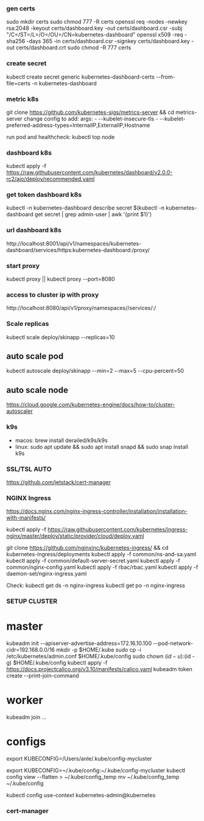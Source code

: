 ### gen certs
sudo mkdir certs
sudo chmod 777 -R certs
openssl req -nodes -newkey rsa:2048 -keyout certs/dashboard.key -out certs/dashboard.csr -subj "/C=/ST=/L=/O=/OU=/CN=kubernetes-dashboard"
openssl x509 -req -sha256 -days 365 -in certs/dashboard.csr -signkey certs/dashboard.key -out certs/dashboard.crt
sudo chmod -R 777 certs

### create secret
kubectl create secret generic kubernetes-dashboard-certs --from-file=certs -n kubernetes-dashboard

### metric k8s
git clone https://github.com/kubernetes-sigs/metrics-server && cd metrics-server
change config to add:
args:
           - --kubelet-insecure-tls
           - --kubelet-preferred-address-types=InternalIP,ExternalIP,Hostname

run pod and healthcheck: kubectl top node

### dashboard k8s
kubectl apply -f https://raw.githubusercontent.com/kubernetes/dashboard/v2.0.0-rc2/aio/deploy/recommended.yaml

### get token dashboard k8s
kubectl -n kubernetes-dashboard describe secret $(kubectl -n kubernetes-dashboard get secret | grep admin-user | awk '{print $1}')

### url dashboard k8s
http://localhost:8001/api/v1/namespaces/kubernetes-dashboard/services/https:kubernetes-dashboard:/proxy/

### start proxy
kubectl proxy || kubectl proxy --port=8080

### access to cluster ip with proxy
http://localhost:8080/api/v1/proxy/namespaces/<NAMESPACE>/services/<SERVICE-NAME>:<PORT-NAME>/

### Scale replicas
kubectl scale deploy/skinapp --replicas=10

## auto scale pod
kubectl autoscale deploy/skinapp --min=2 --max=5 --cpu-percent=50

## auto scale node
https://cloud.google.com/kubernetes-engine/docs/how-to/cluster-autoscaler

### k9s
- macos:  brew install derailed/k9s/k9s
- linux: sudo apt update && sudo apt install snapd && sudo snap install k9s

### SSL/TSL AUTO
https://github.com/jetstack/cert-manager

### NGINX Ingress
https://docs.nginx.com/nginx-ingress-controller/installation/installation-with-manifests/

kubectl apply -f https://raw.githubusercontent.com/kubernetes/ingress-nginx/master/deploy/static/provider/cloud/deploy.yaml

git clone https://github.com/nginxinc/kubernetes-ingress/ && cd kubernetes-ingress/deployments
kubectl apply -f common/ns-and-sa.yaml
kubectl apply -f common/default-server-secret.yaml
kubectl apply -f common/nginx-config.yaml
kubectl apply -f rbac/rbac.yaml
kubectl apply -f daemon-set/nginx-ingress.yaml

Check:
kubectl get ds -n nginx-ingress
kubectl get po -n nginx-ingress

### SETUP CLUSTER

# master
kubeadm init --apiserver-advertise-address=172.16.10.100 --pod-network-cidr=192.168.0.0/16
mkdir -p $HOME/.kube
sudo cp -i /etc/kubernetes/admin.conf $HOME/.kube/config
sudo chown $(id -u):$(id -g) $HOME/.kube/config
kubectl apply -f https://docs.projectcalico.org/v3.10/manifests/calico.yaml
kubeadm token create --print-join-command

# worker
kubeadm join ...

# configs
export KUBECONFIG=/Users/anle/.kube/config-mycluster

export KUBECONFIG=~/.kube/config:~/.kube/config-mycluster
kubectl config view --flatten > ~/.kube/config_temp
mv ~/.kube/config_temp ~/.kube/config

kubectl config use-context kubernetes-admin@kubernetes

### cert-manager
